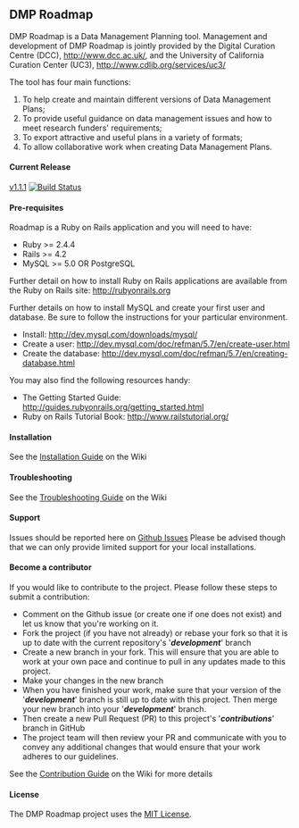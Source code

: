 ## DMP Roadmap

DMP Roadmap is a Data Management Planning tool. Management and development of DMP Roadmap is jointly provided by the Digital Curation Centre (DCC), http://www.dcc.ac.uk/, and the University of California Curation Center (UC3), http://www.cdlib.org/services/uc3/

The tool has four main functions:  

1. To help create and maintain different versions of Data Management Plans;  
2. To provide useful guidance on data management issues and how to meet research funders' requirements;  
3. To export attractive and useful plans in a variety of formats;  
4. To allow collaborative work when creating Data Management Plans.  

#### Current Release
[v1.1.1](https://github.com/DMPRoadmap/roadmap/releases/tag/v1.1.1)
[![Build Status](https://travis-ci.org/DMPRoadmap/roadmap.svg)](https://travis-ci.org/DMPRoadmap/roadmap)

#### Pre-requisites
Roadmap is a Ruby on Rails application and you will need to have:
* Ruby >= 2.4.4
* Rails >= 4.2
* MySQL >= 5.0 OR PostgreSQL

Further detail on how to install Ruby on Rails applications are available from the Ruby on Rails site: http://rubyonrails.org

Further details on how to install MySQL and create your first user and database. Be sure to follow the instructions for your particular environment.
* Install: http://dev.mysql.com/downloads/mysql/
* Create a user: http://dev.mysql.com/doc/refman/5.7/en/create-user.html
* Create the database: http://dev.mysql.com/doc/refman/5.7/en/creating-database.html

You may also find the following resources handy:

* The Getting Started Guide: http://guides.rubyonrails.org/getting_started.html
* Ruby on Rails Tutorial Book: http://www.railstutorial.org/

#### Installation
See the [Installation Guide](https://github.com/DMPRoadmap/roadmap/wiki/Installation) on the Wiki

#### Troubleshooting
See the [Troubleshooting Guide](https://github.com/DMPRoadmap/roadmap/wiki/Troubleshooting) on the Wiki

#### Support
Issues should be reported here on [Github Issues](https://github.com/DMPRoadmap/roadmap/issues)
Please be advised though that we can only provide limited support for your local installations.

#### Become a contributor
If you would like to contribute to the project. Please follow these steps to submit a contribution:
* Comment on the Github issue (or create one if one does not exist) and let us know that you're working on it.
* Fork the project (if you have not already) or rebase your fork so that it is up to date with the current repository's '_**development**_' branch
* Create a new branch in your fork. This will ensure that you are able to work at your own pace and continue to pull in any updates made to this project.
* Make your changes in the new branch
* When you have finished your work, make sure that your version of the '_**development**_' branch is still up to date with this project. Then merge your new branch into your '_**development**_' branch.
* Then create a new Pull Request (PR) to this project's '_**contributions**_' branch in GitHub
* The project team will then review your PR and communicate with you to convey any additional changes that would ensure that your work adheres to our guidelines.

See the [Contribution Guide](https://github.com/DMPRoadmap/roadmap/wiki/Contributing) on the Wiki for more details

#### License
The DMP Roadmap project uses the <a href="./LICENSE.md">MIT License</a>.
